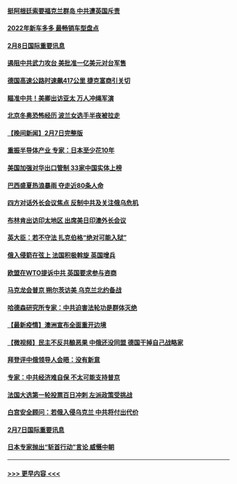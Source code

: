 #### [挺阿根廷索要福克兰群岛 中共遭英国斥责](../pages/prog202/a103342790.md?t=02082301) 
#### [2022年新车多多 最畅销车型盘点](../pages/prog202/a103342839.md?t=02082301) 
#### [2月8日国际重要讯息](../pages/prog202/a103342672.md?t=02082301) 
#### [遏阻中共武力攻台 美批准一亿美元对台军售](../pages/prog202/a103342662.md?t=02082301) 
#### [德国高速公路时速飙417公里 捷克富商引关切](../pages/prog202/a103342520.md?t=02082301) 
#### [瞄准中共！美卿出访亚太 万人冲绳军演](../pages/prog202/a103342575.md?t=02082301) 
#### [北京冬奥恐怖经历 波兰女选手半夜被拉走](../pages/prog202/a103342532.md?t=02082301) 
#### [【晚间新闻】2月7日完整版](../pages/prog202/a103342375.md?t=02082301) 
#### [重振半导体产业 专家：日本至少花10年](../pages/prog202/a103342468.md?t=02082301) 
#### [美国加强对华出口管制 33家中国实体上榜](../pages/prog202/a103342431.md?t=02082301) 
#### [巴西盛夏热浪暴雨 夺走近80条人命](../pages/prog202/a103342430.md?t=02082301) 
#### [四方对话外长会议焦点 反制中共及关注俄乌危机](../pages/prog202/a103342397.md?t=02082301) 
#### [布林肯出访印太地区 出席美日印澳外长会议](../pages/prog202/a103342233.md?t=02082301) 
#### [英大臣：若不守法 扎克伯格“绝对可能入狱”](../pages/prog202/a103342189.md?t=02082301) 
#### [俄入侵箭在弦上 法国积极斡旋 英国增兵](../pages/prog202/a103342243.md?t=02082301) 
#### [欧盟在WTO提诉中共 英国要求参与咨商](../pages/prog202/a103342177.md?t=02082301) 
#### [马克龙会普京 朔尔茨访美 乌克兰北约备战](../pages/prog202/a103342009.md?t=02082301) 
#### [哈德森研究所专家：中共迫害法轮功是群体灭绝](../pages/prog202/a103342017.md?t=02082301) 
#### [【最新疫情】澳洲宣布全面重开边境](../pages/prog202/a103341955.md?t=02082301) 
#### [【微视频】民主不反共酿恶果 中俄还没同盟 德国干掉自己战略家](../pages/prog202/a103341888.md?t=02082301) 
#### [拜登评中俄领导人会晤：没有新意](../pages/prog202/a103341792.md?t=02082301) 
#### [专家：中共经济难自保 不太可能支持普京](../pages/prog202/a103341772.md?t=02082301) 
#### [法国大选第一轮投票百日冲刺 左派政策受挑战](../pages/prog202/a103341803.md?t=02082301) 
#### [白宫安全顾问：若俄入侵乌克兰 中共将付出代价](../pages/prog202/a103341749.md?t=02082301) 
#### [2月7日国际重要讯息](../pages/prog202/a103341729.md?t=02082301) 
#### [日本专家抛出“斩首行动”言论 威慑中朝](../pages/prog202/a103341731.md?t=02082301) 

----
#### [ >>> 更早内容 <<< ](../indexes/prog202-earlier.md)
